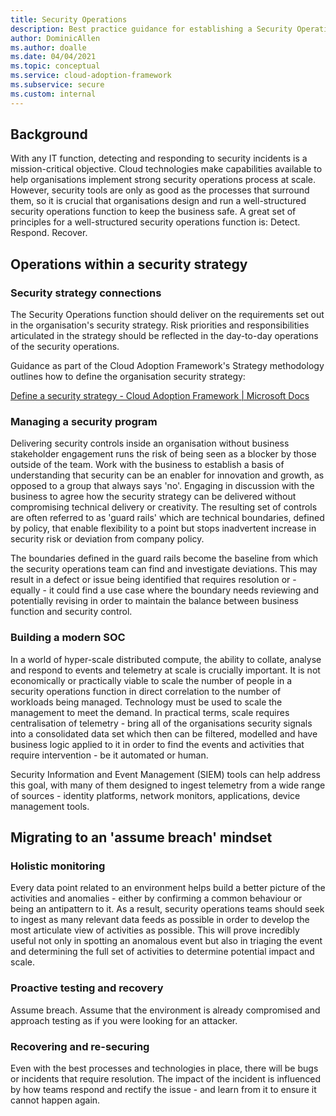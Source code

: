 ```yaml
---
title: Security Operations
description: Best practice guidance for establishing a Security Operations function
author: DominicAllen
ms.author: doalle
ms.date: 04/04/2021
ms.topic: conceptual
ms.service: cloud-adoption-framework
ms.subservice: secure
ms.custom: internal
---
```


## Background
With any IT function, detecting and responding to security incidents is a mission-critical objective.
Cloud technologies make capabilities available to help organisations implement strong security operations process at scale. 
However, security tools are only as good as the processes that surround them, so it is crucial that organisations design and run a well-structured security operations function to keep the business safe.
A great set of principles for a well-structured security operations function is: Detect. Respond. Recover.

## Operations within a security strategy
### Security strategy connections
The Security Operations function should deliver on the requirements set out in the organisation's security strategy. 
Risk priorities and responsibilities articulated in the strategy should be reflected in the day-to-day operations of the security operations.

Guidance as part of the Cloud Adoption Framework's Strategy methodology outlines how to define the organisation security strategy: 

[Define a security strategy - Cloud Adoption Framework | Microsoft Docs](https://docs.microsoft.com/en-us/azure/cloud-adoption-framework/strategy/define-security-strategy)   
	
### Managing a security program

Delivering security controls inside an organisation without business stakeholder engagement runs the risk of being seen as a blocker by those outside of the team. 
Work with the business to establish a basis of understanding that security can be an enabler for innovation and growth, as opposed to a group that always says 'no'. Engaging in discussion with the business to agree how the security strategy can be delivered without compromising technical delivery or creativity. 
The resulting set of controls are often referred to as 'guard rails' which are technical boundaries, defined by policy, that enable flexibility to a point but stops inadvertent increase in security risk or deviation from company policy.
	
The boundaries defined in the guard rails become the baseline from which the security operations team can find and investigate deviations. This may result in a defect or issue being identified that requires resolution or - equally - it could find a use case where the boundary needs reviewing and potentially revising in order to maintain the balance between business function and security control.
	
### Building a modern SOC

In a world of hyper-scale distributed compute, the ability to collate, analyse and respond to events and telemetry at scale is crucially important. 
It is not economically or practically viable to scale the number of people in a security operations function in direct correlation to the number of workloads being managed. Technology must be used to scale the management to meet the demand. 
In practical terms, scale requires centralisation of telemetry - bring all of the organisations security signals into a consolidated data set which then can be filtered, modelled and have business logic applied to it in order to find the events and activities that require intervention - be it automated or human. 
	
Security Information and Event Management (SIEM) tools can help address this goal, with many of them designed to ingest telemetry from a wide range of sources - identity platforms, network monitors, applications, device management tools.
	
	
## Migrating to an 'assume breach' mindset
### Holistic monitoring
Every data point related to an environment helps build a better picture of the activities and anomalies - either by confirming a common behaviour or being an antipattern to it. 
As a result, security operations teams should seek to ingest as many relevant data feeds as possible in order to develop the most articulate view of activities as possible. This will prove incredibly useful not only in spotting an anomalous event but also in triaging the event and determining the full set of activities to determine potential impact and scale. 
	
### Proactive testing and recovery
Assume breach. Assume that the environment is already compromised and approach testing as if you were looking for an attacker.
	
### Recovering and re-securing
Even with the best processes and technologies in place, there will be bugs or incidents that require resolution. The impact of the incident is influenced by how teams respond and rectify the issue - and learn from it to ensure it cannot happen again.
